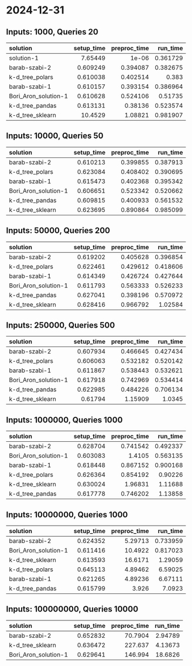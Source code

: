 # 2024-12-31

## Inputs: 1000, Queries 20

| solution             |   setup_time |   preproc_time |   run_time |
|:---------------------|-------------:|---------------:|-----------:|
| solution-1           |     7.65449  |       1e-06    |   0.361729 |
| barab-szabi-2        |     0.609249 |       0.394087 |   0.382675 |
| k-d_tree_polars      |     0.610038 |       0.402514 |   0.383    |
| barab-szabi-1        |     0.610157 |       0.393154 |   0.386964 |
| Bori_Aron_solution-1 |     0.610628 |       0.524106 |   0.51735  |
| k-d_tree_pandas      |     0.613131 |       0.38136  |   0.523574 |
| k-d_tree_sklearn     |    10.4529   |       1.08821  |   0.981907 |

## Inputs: 10000, Queries 50

| solution             |   setup_time |   preproc_time |   run_time |
|:---------------------|-------------:|---------------:|-----------:|
| barab-szabi-2        |     0.610213 |       0.399855 |   0.387913 |
| k-d_tree_polars      |     0.623084 |       0.408402 |   0.390695 |
| barab-szabi-1        |     0.615473 |       0.402368 |   0.395342 |
| Bori_Aron_solution-1 |     0.606651 |       0.523342 |   0.520662 |
| k-d_tree_pandas      |     0.609815 |       0.400933 |   0.561532 |
| k-d_tree_sklearn     |     0.623695 |       0.890864 |   0.985099 |

## Inputs: 50000, Queries 200

| solution             |   setup_time |   preproc_time |   run_time |
|:---------------------|-------------:|---------------:|-----------:|
| barab-szabi-2        |     0.619202 |       0.405628 |   0.396854 |
| k-d_tree_polars      |     0.622461 |       0.429612 |   0.418606 |
| barab-szabi-1        |     0.614349 |       0.426724 |   0.427644 |
| Bori_Aron_solution-1 |     0.611793 |       0.563333 |   0.526233 |
| k-d_tree_pandas      |     0.627041 |       0.398196 |   0.570972 |
| k-d_tree_sklearn     |     0.628416 |       0.966792 |   1.02584  |

## Inputs: 250000, Queries 500

| solution             |   setup_time |   preproc_time |   run_time |
|:---------------------|-------------:|---------------:|-----------:|
| barab-szabi-2        |     0.607934 |       0.466645 |   0.427434 |
| k-d_tree_polars      |     0.606063 |       0.532182 |   0.520142 |
| barab-szabi-1        |     0.611867 |       0.538443 |   0.532621 |
| Bori_Aron_solution-1 |     0.617918 |       0.742969 |   0.534414 |
| k-d_tree_pandas      |     0.622985 |       0.484226 |   0.706134 |
| k-d_tree_sklearn     |     0.61794  |       1.15909  |   1.0345   |

## Inputs: 1000000, Queries 1000

| solution             |   setup_time |   preproc_time |   run_time |
|:---------------------|-------------:|---------------:|-----------:|
| barab-szabi-2        |     0.628704 |       0.741542 |   0.492337 |
| Bori_Aron_solution-1 |     0.603083 |       1.4105   |   0.563135 |
| barab-szabi-1        |     0.618448 |       0.867152 |   0.900168 |
| k-d_tree_polars      |     0.626364 |       0.854192 |   0.90226  |
| k-d_tree_sklearn     |     0.630024 |       1.96831  |   1.11688  |
| k-d_tree_pandas      |     0.617778 |       0.746202 |   1.13858  |

## Inputs: 10000000, Queries 1000

| solution             |   setup_time |   preproc_time |   run_time |
|:---------------------|-------------:|---------------:|-----------:|
| barab-szabi-2        |     0.624352 |        5.29713 |   0.733959 |
| Bori_Aron_solution-1 |     0.611416 |       10.4922  |   0.817023 |
| k-d_tree_sklearn     |     0.613593 |       16.6171  |   1.29059  |
| k-d_tree_polars      |     0.645113 |        4.89462 |   6.59025  |
| barab-szabi-1        |     0.621265 |        4.89236 |   6.67111  |
| k-d_tree_pandas      |     0.615799 |        3.926   |   7.0923   |

## Inputs: 100000000, Queries 10000

| solution             |   setup_time |   preproc_time |   run_time |
|:---------------------|-------------:|---------------:|-----------:|
| barab-szabi-2        |     0.652832 |        70.7904 |    2.94789 |
| k-d_tree_sklearn     |     0.636472 |       227.637  |    4.13673 |
| Bori_Aron_solution-1 |     0.629641 |       146.994  |   18.6826  |